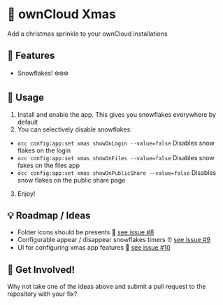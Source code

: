 # :christmas_tree: ownCloud Xmas
Add a christmas sprinkle to your ownCloud installations

## :battery: Features
 - Snowflakes! :snowflake::snowflake::snowflake:
 
## :wrench: Usage
1. Install and enable the app. This gives you snowflakes everywhere by default
2. You can selectively disable snowflakes:

 - `occ config:app:set xmas showOnLogin --value=false` Disables snow flakes on the login
 - `occ config:app:set xmas showOnFiles --value=false` Disables snow fakes on the files app
 - `occ config:app:set xmas showOnPublicShare --value=false` Disables snow flakes on the public share page
3. Enjoy!
 
## :bulb: Roadmap / Ideas
 - Folder icons should be presents :gift: [see issue #8](https://github.com/tomneedham/oc_xmas/issues/8)
 - Configurable appear / disappear snowflakes timers :alarm_clock: [see issue #9](https://github.com/tomneedham/oc_xmas/issues/9)
 - UI for configuring xmas app features :nail_care: [see issue #10](https://github.com/tomneedham/oc_xmas/issues/10)
  
 ## :rocket: Get Involved!
 Why not take one of the ideas above and submit a pull request to the repository with your fix?
 
